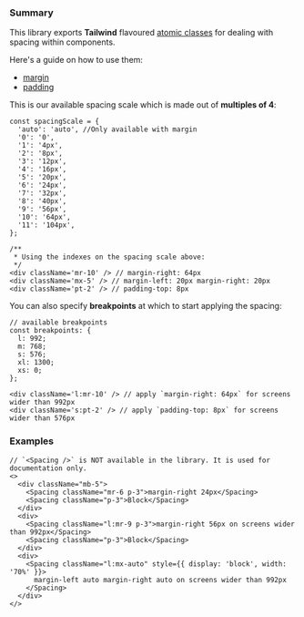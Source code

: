 ### Summary

This library exports **Tailwind** flavoured [atomic classes](https://css-tricks.com/lets-define-exactly-atomic-css/) for dealing with spacing within components.

Here's a guide on how to use them:

- [margin](https://tailwindcss.com/docs/margin/#add-margin-to-a-single-side)
- [padding](https://tailwindcss.com/docs/padding/#add-padding-to-a-single-side)

This is our available spacing scale which is made out of **multiples of 4**:

```tsx static
const spacingScale = {
  'auto': 'auto', //Only available with margin
  '0': '0',
  '1': '4px',
  '2': '8px',
  '3': '12px',
  '4': '16px',
  '5': '20px',
  '6': '24px',
  '7': '32px',
  '8': '40px',
  '9': '56px',
  '10': '64px',
  '11': '104px',
};

/**
 * Using the indexes on the spacing scale above:
 */
<div className='mr-10' /> // margin-right: 64px
<div className='mx-5' /> // margin-left: 20px margin-right: 20px
<div className='pt-2' /> // padding-top: 8px
```

You can also specify **breakpoints** at which to start applying the spacing:

```tsx static
// available breakpoints
const breakpoints: {
  l: 992;
  m: 768;
  s: 576;
  xl: 1300;
  xs: 0;
};

<div className='l:mr-10' /> // apply `margin-right: 64px` for screens wider than 992px
<div className='s:pt-2' /> // apply `padding-top: 8px` for screens wider than 576px
```

### Examples

```tsx
// `<Spacing />` is NOT available in the library. It is used for documentation only.
<>
  <div className="mb-5">
    <Spacing className="mr-6 p-3">margin-right 24px</Spacing>
    <Spacing className="p-3">Block</Spacing>
  </div>
  <div>
    <Spacing className="l:mr-9 p-3">margin-right 56px on screens wider than 992px</Spacing>
    <Spacing className="p-3">Block</Spacing>
  </div>
  <div>
    <Spacing className="l:mx-auto" style={{ display: 'block', width: '70%' }}>
      margin-left auto margin-right auto on screens wider than 992px
    </Spacing>
  </div>
</>
```
